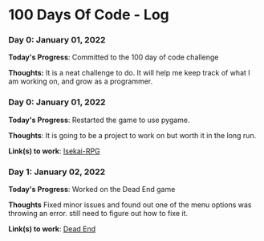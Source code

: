 # 100 Days Of Code - Log

### Day 0: January 01, 2022

**Today's Progress**: Committed to the 100 day of code challenge

**Thoughts:** It is a neat challenge to do. It will help me keep track of what I am working on, and grow as a programmer.

### Day 0: January 01, 2022

**Today's Progress**: Restarted the game to use pygame.

**Thoughts**: It is going to be a project to work on but worth it in the long run.

**Link(s) to work**: [Isekai-RPG](https://github.com/crazyguy42781/Isekai-RPG)


### Day 1: January 02, 2022

**Today's Progress**: 
Worked on the Dead End game

**Thoughts** Fixed minor issues and found out one of the menu options was throwing an error. still need to figure out how to fixe it.

**Link(s) to work**: [Dead End](https://github.com/crazyguy42781/Zombie-Survival-Game)


